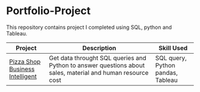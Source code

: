 # Portfolio-Project

This repository contains project I completed using SQL, python and Tableau.

| Project      | Description | Skill Used |
| ----------- | ----------- | ----------- |
| [Pizza Shop <br>Business Intelligent](https://github.com/popo169/Portfolio-Project/blob/main/Pizza%20Project.ipynb)      | Get data throught SQL queries and Python to answer questions about sales, material and human resource cost | SQL query, Python pandas,<br>Tableau |
